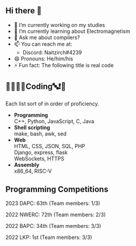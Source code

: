 ## Hi there 👋

- 🔭 I’m currently working on my studies
- 🌱 I’m currently learning about Electromagnetism
- 💬 Ask me about compilers?
- 📫 You can reach me at:
  - Discord: Naitzirch#4239
- 😄 Pronouns: He/him/his
- ⚡ Fun fact: The following title is real code

## 🏁🍇😀🔤Coding🔤❗️🍉
Each list sort of in order of proficiency.

- **Programming**<br>
  C++, Python, JavaScript, C, Java
- **Shell scripting**<br>
  make, bash, awk, sed
- **Web**<br>
  HTML, CSS, JSON, SQL, PHP<br>
  Django, express, flask<br>
  WebSockets, HTTPS
- **Assembly**<br>
  x86_64, RISC-V

## Programming Competitions

2023 DAPC: 63th  (Team members: 1/3)

2022 NWERC: 72th (Team members: 2/3)

2022 BAPC: 34th  (Team members: 3/3)

2022 LKP: 1st    (Team members: 3/3)
<!--
**Naitzirch/Naitzirch** is a ✨ _special_ ✨ repository because its `README.md` (this file) appears on your GitHub profile.

Here are some ideas to get you started:

- 🔭 I’m currently working on ...
- 🌱 I’m currently learning ...
- 👯 I’m looking to collaborate on ...
- 🤔 I’m looking for help with ...
- 💬 Ask me about ...
- 📫 How to reach me: ...
- 😄 Pronouns: ...
- ⚡ Fun fact: ...
-->
